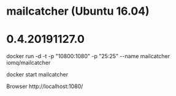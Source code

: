 
# mailcatcher (Ubuntu 16.04)

# 0.4.20191127.0

docker run -d -t -p "10800:1080" -p "25:25" --name mailcatcher iomq/mailcatcher

docker start mailcatcher

Browser
http://localhost:1080/
